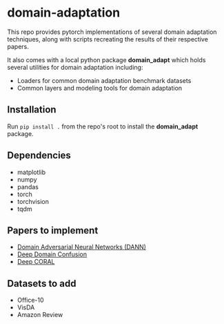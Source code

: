 # domain-adaptation

This repo provides pytorch implementations of several domain adaptation techniques,
along with scripts recreating the results of their respective papers.

It also comes with a local python package **domain_adapt** which holds several utilities
for domain adaptation including: 
- Loaders for common domain adaptation benchmark datasets
- Common layers and modeling tools for domain adaptation

## Installation
Run `pip install .` from the repo's root to install the **domain_adapt** package.

## Dependencies
- matplotlib
- numpy
- pandas
- torch
- torchvision
- tqdm

## Papers to implement
- [Domain Adversarial Neural Networks (DANN)](https://arxiv.org/pdf/1505.07818.pdf)
- [Deep Domain Confusion](https://arxiv.org/pdf/1412.3474.pdf)
- [Deep CORAL](https://arxiv.org/abs/1607.01719)

## Datasets to add
- Office-10
- VisDA
- Amazon Review